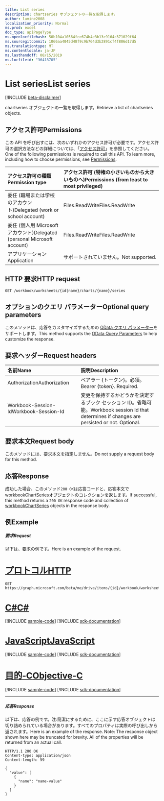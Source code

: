 ```yaml
---
title: List series
description: chartseries オブジェクトの一覧を取得します。
author: lumine2008
localization_priority: Normal
ms.prod: excel
doc_type: apiPageType
ms.openlocfilehash: 50b104a10564fce674b4e3b13c9164c371029f64
ms.sourcegitcommit: 1066aa4045d48f9c9b764d3b2891cf4f806d17d5
ms.translationtype: MT
ms.contentlocale: ja-JP
ms.lasthandoff: 08/15/2019
ms.locfileid: "36418705"
---
```

# <a name="list-series"></a><span data-ttu-id="74d57-103">List series</span><span class="sxs-lookup"><span data-stu-id="74d57-103">List series</span></span>

[!INCLUDE [beta-disclaimer](../../includes/beta-disclaimer.md)]

<span data-ttu-id="74d57-104">chartseries オブジェクトの一覧を取得します。</span><span class="sxs-lookup"><span data-stu-id="74d57-104">Retrieve a list of chartseries objects.</span></span>
## <a name="permissions"></a><span data-ttu-id="74d57-105">アクセス許可</span><span class="sxs-lookup"><span data-stu-id="74d57-105">Permissions</span></span>
<span data-ttu-id="74d57-p101">この API を呼び出すには、次のいずれかのアクセス許可が必要です。アクセス許可の選択方法などの詳細については、「[アクセス許可](/graph/permissions-reference)」を参照してください。</span><span class="sxs-lookup"><span data-stu-id="74d57-p101">One of the following permissions is required to call this API. To learn more, including how to choose permissions, see [Permissions](/graph/permissions-reference).</span></span>

|<span data-ttu-id="74d57-108">アクセス許可の種類</span><span class="sxs-lookup"><span data-stu-id="74d57-108">Permission type</span></span>      | <span data-ttu-id="74d57-109">アクセス許可 (特権の小さいものから大きいものへ)</span><span class="sxs-lookup"><span data-stu-id="74d57-109">Permissions (from least to most privileged)</span></span>              |
|:--------------------|:---------------------------------------------------------|
|<span data-ttu-id="74d57-110">委任 (職場または学校のアカウント)</span><span class="sxs-lookup"><span data-stu-id="74d57-110">Delegated (work or school account)</span></span> | <span data-ttu-id="74d57-111">Files.ReadWrite</span><span class="sxs-lookup"><span data-stu-id="74d57-111">Files.ReadWrite</span></span>    |
|<span data-ttu-id="74d57-112">委任 (個人用 Microsoft アカウント)</span><span class="sxs-lookup"><span data-stu-id="74d57-112">Delegated (personal Microsoft account)</span></span> | <span data-ttu-id="74d57-113">Files.ReadWrite</span><span class="sxs-lookup"><span data-stu-id="74d57-113">Files.ReadWrite</span></span>    |
|<span data-ttu-id="74d57-114">アプリケーション</span><span class="sxs-lookup"><span data-stu-id="74d57-114">Application</span></span> | <span data-ttu-id="74d57-115">サポートされていません。</span><span class="sxs-lookup"><span data-stu-id="74d57-115">Not supported.</span></span> |

## <a name="http-request"></a><span data-ttu-id="74d57-116">HTTP 要求</span><span class="sxs-lookup"><span data-stu-id="74d57-116">HTTP request</span></span>
<!-- { "blockType": "ignored" } -->
```http
GET /workbook/worksheets/{id|name}/charts/{name}/series
```
## <a name="optional-query-parameters"></a><span data-ttu-id="74d57-117">オプションのクエリ パラメーター</span><span class="sxs-lookup"><span data-stu-id="74d57-117">Optional query parameters</span></span>
<span data-ttu-id="74d57-118">このメソッドは、応答をカスタマイズするための [OData クエリ パラメーター](https://developer.microsoft.com/graph/docs/concepts/query_parameters)をサポートします。</span><span class="sxs-lookup"><span data-stu-id="74d57-118">This method supports the [OData Query Parameters](https://developer.microsoft.com/graph/docs/concepts/query_parameters) to help customize the response.</span></span>

## <a name="request-headers"></a><span data-ttu-id="74d57-119">要求ヘッダー</span><span class="sxs-lookup"><span data-stu-id="74d57-119">Request headers</span></span>
| <span data-ttu-id="74d57-120">名前</span><span class="sxs-lookup"><span data-stu-id="74d57-120">Name</span></span>      |<span data-ttu-id="74d57-121">説明</span><span class="sxs-lookup"><span data-stu-id="74d57-121">Description</span></span>|
|:----------|:----------|
| <span data-ttu-id="74d57-122">Authorization</span><span class="sxs-lookup"><span data-stu-id="74d57-122">Authorization</span></span>  | <span data-ttu-id="74d57-p102">ベアラー {トークン}。必須。</span><span class="sxs-lookup"><span data-stu-id="74d57-p102">Bearer {token}. Required.</span></span> |
| <span data-ttu-id="74d57-125">Workbook-Session-Id</span><span class="sxs-lookup"><span data-stu-id="74d57-125">Workbook-Session-Id</span></span>  | <span data-ttu-id="74d57-p103">変更を保持するかどうかを決定するブック セッション ID。省略可能。</span><span class="sxs-lookup"><span data-stu-id="74d57-p103">Workbook session Id that determines if changes are persisted or not. Optional.</span></span>|

## <a name="request-body"></a><span data-ttu-id="74d57-128">要求本文</span><span class="sxs-lookup"><span data-stu-id="74d57-128">Request body</span></span>
<span data-ttu-id="74d57-129">このメソッドには、要求本文を指定しません。</span><span class="sxs-lookup"><span data-stu-id="74d57-129">Do not supply a request body for this method.</span></span>

## <a name="response"></a><span data-ttu-id="74d57-130">応答</span><span class="sxs-lookup"><span data-stu-id="74d57-130">Response</span></span>

<span data-ttu-id="74d57-131">成功した場合、このメソッド`200 OK`は応答コードと、応答本文で[workbookChartSeries](../resources/workbookchartseries.md)オブジェクトのコレクションを返します。</span><span class="sxs-lookup"><span data-stu-id="74d57-131">If successful, this method returns a `200 OK` response code and collection of [workbookChartSeries](../resources/workbookchartseries.md) objects in the response body.</span></span>
## <a name="example"></a><span data-ttu-id="74d57-132">例</span><span class="sxs-lookup"><span data-stu-id="74d57-132">Example</span></span>
##### <a name="request"></a><span data-ttu-id="74d57-133">要求</span><span class="sxs-lookup"><span data-stu-id="74d57-133">Request</span></span>
<span data-ttu-id="74d57-134">以下は、要求の例です。</span><span class="sxs-lookup"><span data-stu-id="74d57-134">Here is an example of the request.</span></span>

# <a name="httptabhttp"></a>[<span data-ttu-id="74d57-135">プロトコル</span><span class="sxs-lookup"><span data-stu-id="74d57-135">HTTP</span></span>](#tab/http)
<!-- {
  "blockType": "request",
  "name": "get_series"
}-->
```http
GET https://graph.microsoft.com/beta/me/drive/items/{id}/workbook/worksheets/{id|name}/charts/{name}/series
```
# <a name="ctabcsharp"></a>[<span data-ttu-id="74d57-136">C#</span><span class="sxs-lookup"><span data-stu-id="74d57-136">C#</span></span>](#tab/csharp)
[!INCLUDE [sample-code](../includes/snippets/csharp/get-series-csharp-snippets.md)]
[!INCLUDE [sdk-documentation](../includes/snippets/snippets-sdk-documentation-link.md)]

# <a name="javascripttabjavascript"></a>[<span data-ttu-id="74d57-137">JavaScript</span><span class="sxs-lookup"><span data-stu-id="74d57-137">JavaScript</span></span>](#tab/javascript)
[!INCLUDE [sample-code](../includes/snippets/javascript/get-series-javascript-snippets.md)]
[!INCLUDE [sdk-documentation](../includes/snippets/snippets-sdk-documentation-link.md)]

# <a name="objective-ctabobjc"></a>[<span data-ttu-id="74d57-138">目的-C</span><span class="sxs-lookup"><span data-stu-id="74d57-138">Objective-C</span></span>](#tab/objc)
[!INCLUDE [sample-code](../includes/snippets/objc/get-series-objc-snippets.md)]
[!INCLUDE [sdk-documentation](../includes/snippets/snippets-sdk-documentation-link.md)]

---

##### <a name="response"></a><span data-ttu-id="74d57-139">応答</span><span class="sxs-lookup"><span data-stu-id="74d57-139">Response</span></span>
<span data-ttu-id="74d57-p104">以下は、応答の例です。注:簡潔にするために、ここに示す応答オブジェクトは切り詰められている場合があります。すべてのプロパティは実際の呼び出しから返されます。</span><span class="sxs-lookup"><span data-stu-id="74d57-p104">Here is an example of the response. Note: The response object shown here may be truncated for brevity. All of the properties will be returned from an actual call.</span></span>
<!-- {
  "blockType": "response",
  "truncated": true,
  "@odata.type": "microsoft.graph.workbookChartSeries",
  "isCollection": true
} -->
```http
HTTP/1.1 200 OK
Content-type: application/json
Content-length: 59

{
  "value": [
    {
      "name": "name-value"
    }
  ]
}
```

<!-- uuid: 8fcb5dbc-d5aa-4681-8e31-b001d5168d79
2015-10-25 14:57:30 UTC -->
<!--
{
  "type": "#page.annotation",
  "description": "List series",
  "keywords": "",
  "section": "documentation",
  "tocPath": "",
  "suppressions": [
  ]
}
-->
